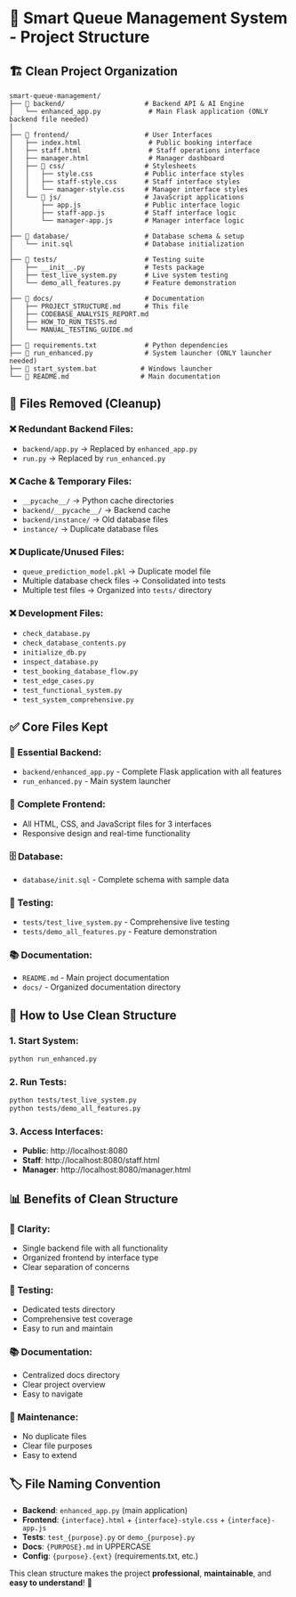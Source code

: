 # 📁 Smart Queue Management System - Project Structure

## 🏗️ **Clean Project Organization**

```
smart-queue-management/
├── 📁 backend/                    # Backend API & AI Engine
│   └── enhanced_app.py            # Main Flask application (ONLY backend file needed)
│
├── 📁 frontend/                   # User Interfaces
│   ├── index.html                 # Public booking interface
│   ├── staff.html                 # Staff operations interface  
│   ├── manager.html               # Manager dashboard
│   ├── 📁 css/                    # Stylesheets
│   │   ├── style.css             # Public interface styles
│   │   ├── staff-style.css       # Staff interface styles
│   │   └── manager-style.css     # Manager interface styles
│   └── 📁 js/                     # JavaScript applications
│       ├── app.js                # Public interface logic
│       ├── staff-app.js          # Staff interface logic
│       └── manager-app.js        # Manager interface logic
│
├── 📁 database/                   # Database schema & setup
│   └── init.sql                  # Database initialization
│
├── 📁 tests/                      # Testing suite
│   ├── __init__.py               # Tests package
│   ├── test_live_system.py       # Live system testing
│   └── demo_all_features.py      # Feature demonstration
│
├── 📁 docs/                       # Documentation
│   ├── PROJECT_STRUCTURE.md      # This file
│   ├── CODEBASE_ANALYSIS_REPORT.md
│   ├── HOW_TO_RUN_TESTS.md
│   └── MANUAL_TESTING_GUIDE.md
│
├── 📄 requirements.txt            # Python dependencies
├── 📄 run_enhanced.py             # System launcher (ONLY launcher needed)
├── 📄 start_system.bat           # Windows launcher
└── 📄 README.md                  # Main documentation
```

## 🧹 **Files Removed (Cleanup)**

### **❌ Redundant Backend Files:**
- `backend/app.py` → Replaced by `enhanced_app.py`
- `run.py` → Replaced by `run_enhanced.py`

### **❌ Cache & Temporary Files:**
- `__pycache__/` → Python cache directories
- `backend/__pycache__/` → Backend cache
- `backend/instance/` → Old database files
- `instance/` → Duplicate database files

### **❌ Duplicate/Unused Files:**
- `queue_prediction_model.pkl` → Duplicate model file
- Multiple database check files → Consolidated into tests
- Multiple test files → Organized into `tests/` directory

### **❌ Development Files:**
- `check_database.py`
- `check_database_contents.py`
- `initialize_db.py`
- `inspect_database.py`
- `test_booking_database_flow.py`
- `test_edge_cases.py`
- `test_functional_system.py`
- `test_system_comprehensive.py`

## ✅ **Core Files Kept**

### **🎯 Essential Backend:**
- `backend/enhanced_app.py` - Complete Flask application with all features
- `run_enhanced.py` - Main system launcher

### **🎨 Complete Frontend:**
- All HTML, CSS, and JavaScript files for 3 interfaces
- Responsive design and real-time functionality

### **🗄️ Database:**
- `database/init.sql` - Complete schema with sample data

### **🧪 Testing:**
- `tests/test_live_system.py` - Comprehensive live testing
- `tests/demo_all_features.py` - Feature demonstration

### **📚 Documentation:**
- `README.md` - Main project documentation
- `docs/` - Organized documentation directory

## 🚀 **How to Use Clean Structure**

### **1. Start System:**
```bash
python run_enhanced.py
```

### **2. Run Tests:**
```bash
python tests/test_live_system.py
python tests/demo_all_features.py
```

### **3. Access Interfaces:**
- **Public**: http://localhost:8080
- **Staff**: http://localhost:8080/staff.html  
- **Manager**: http://localhost:8080/manager.html

## 📊 **Benefits of Clean Structure**

### **🎯 Clarity:**
- Single backend file with all functionality
- Organized frontend by interface type
- Clear separation of concerns

### **🧪 Testing:**
- Dedicated tests directory
- Comprehensive test coverage
- Easy to run and maintain

### **📚 Documentation:**
- Centralized docs directory
- Clear project overview
- Easy to navigate

### **🔧 Maintenance:**
- No duplicate files
- Clear file purposes
- Easy to extend

## 🏷️ **File Naming Convention**

- **Backend**: `enhanced_app.py` (main application)
- **Frontend**: `{interface}.html` + `{interface}-style.css` + `{interface}-app.js`
- **Tests**: `test_{purpose}.py` or `demo_{purpose}.py`
- **Docs**: `{PURPOSE}.md` in UPPERCASE
- **Config**: `{purpose}.{ext}` (requirements.txt, etc.)

This clean structure makes the project **professional**, **maintainable**, and **easy to understand**! 🎉
